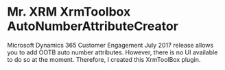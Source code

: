 # Mr. XRM XrmToolbox AutoNumberAttributeCreator

Microsoft Dynamics 365 Customer Engagement July 2017 release allows you to add OOTB auto number attributes. However, there is no UI available to do so at the moment. Therefore, I created this XrmToolBox plugin.
